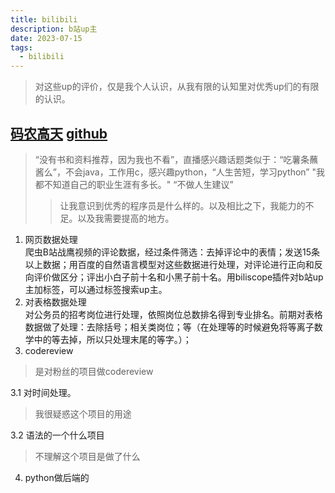 ```yaml
---
title: bilibili
description: b站up主
date: 2023-07-15
tags:
  - bilibili
---
```

> 对这些up的评价，仅是我个人认识，从我有限的认知里对优秀up们的有限的认识。
## [码农高天](https://space.bilibili.com/245645656) [github](https://github.com/gaogaotiantian)
> “没有书和资料推荐，因为我也不看”，直播感兴趣话题类似于：“吃薯条蘸酱么”，不会java，工作用c，感兴趣python，“人生苦短，学习python” "我都不知道自己的职业生涯有多长。" “不做人生建议”
>> 让我意识到优秀的程序员是什么样的。以及相比之下，我能力的不足。以及我需要提高的地方。

1. 网页数据处理  
爬虫B站战鹰视频的评论数据，经过条件筛选：去掉评论中的表情；发送15条以上数据；用百度的自然语言模型对这些数据进行处理，对评论进行正向和反向评价做区分；评出小白子前十名和小黑子前十名。用biliscope插件对b站up主加标签，可以通过标签搜索up主。 
2. 对表格数据处理  
对公务员的招考岗位进行处理，依照岗位总数排名得到专业排名。前期对表格数据做了处理：去除括号；相关类岗位；等（在处理等的时候避免将等离子数学中的等去掉，所以只处理末尾的等字。）；  
3. codereview
>是对粉丝的项目做codereview  

 3.1 对时间处理。
>我很疑惑这个项目的用途  

 3.2 语法的一个什么项目  
>不理解这个项目是做了什么
4. python做后端的







